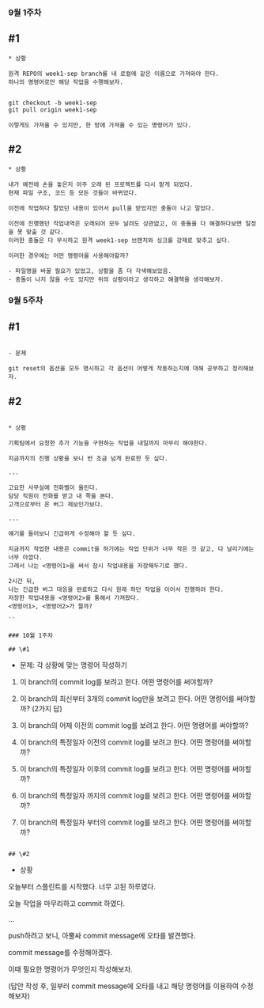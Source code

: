 ### 9월 1주차

## \#1

```
* 상황

원격 REPO의 week1-sep branch를 내 로컬에 같은 이름으로 가져와야 한다.
하나의 명령어로만 해당 작업을 수행해보자.


git checkout -b week1-sep
git pull origin week1-sep

이렇게도 가져올 수 있지만, 한 방에 가져올 수 있는 명령어가 있다.
```

## \#2

```
* 상황

내가 예전에 손을 놓은지 아주 오래 된 프로젝트를 다시 맡게 되었다.
현재 파일 구조, 코드 등 모든 것들이 바뀌었다.

이전에 작업하다 말았던 내용이 있어서 pull을 받았지만 충돌이 나고 말았다.

이전에 진행했던 작업내역은 오래되어 모두 날려도 상관없고, 이 충돌을 다 해결하다보면 일정을 못 맞출 것 같다.
이러한 충돌은 다 무시하고 원격 week1-sep 브랜치와 싱크를 강제로 맞추고 싶다.

이러한 경우에는 어떤 명령어를 사용해야할까?

- 파일명을 바꿀 필요가 있었고, 상황을 좀 더 각색해보았음.
- 충돌이 나지 않을 수도 있지만 위의 상황이라고 생각하고 해결책을 생각해보자.
```

### 9월 5주차

## \#1

```

- 문제

git reset의 옵션을 모두 명시하고 각 옵션이 어떻게 작동하는지에 대해 공부하고 정리해보자.

```

## \#2

```

* 상황

기획팀에서 요청한 추가 기능을 구현하는 작업을 내일까지 마무리 해야한다.

지금까지의 진행 상황을 보니 반 조금 넘게 완료한 듯 싶다.

...

고요한 사무실에 전화벨이 울린다.
담당 직원이 전화를 받고 내 쪽을 본다.
고객으로부터 온 버그 제보인가보다.

...

얘기를 들어보니 긴급하게 수정해야 할 듯 싶다.

지금까지 작업한 내용은 commit을 하기에는 작업 단위가 너무 작은 것 같고, 다 날리기에는 너무 아깝다.
그래서 나는 <명령어1>을 써서 잠시 작업내용을 저장해두기로 했다.

2시간 뒤,
나는 긴급한 버그 대응을 완료하고 다시 원래 하던 작업을 이어서 진행하려 한다.
저장한 작업내용을 <명령어2>를 통해서 가져왔다.
<명령어1>, <명령어2>가 뭘까?

``

### 10월 1주차

## \#1

```

- 문제: 각 상황에 맞는 명령어 작성하기

1. 이 branch의 commit log를 보려고 한다. 어떤 명령어를 써야할까?

2. 이 branch의 최신부터 3개의 commit log만을 보려고 한다. 어떤 명령어를 써야할까? (2가지 답)

3. 이 branch의 어제 이전의 commit log를 보려고 한다. 어떤 명령어를 써야할까?

4. 이 branch의 특정일자 이전의 commit log를 보려고 한다. 어떤 명령어를 써야할까?

5. 이 branch의 특정일자 이후의 commit log를 보려고 한다. 어떤 명령어를 써야할까?

6. 이 branch의 특정일자 까지의 commit log를 보려고 한다. 어떤 명령어를 써야할까?

7. 이 branch의 특정일자 부터의 commit log를 보려고 한다. 어떤 명령어를 써야할까?

```

## \#2

```

- 상황

오늘부터 스플린트를 시작했다. 너무 고된 하루였다.

오늘 작업을 마무리하고 commit 하였다.

...

push하려고 보니, 아뿔싸 commit message에 오타를 발견했다.

commit message를 수정해야겠다.

이때 필요한 명령어가 무엇인지 작성해보자.

(답안 작성 후, 일부러 commit message에 오타를 내고 해당 명령어를 이용하여 수정해보자)

````
